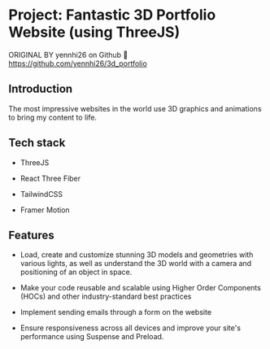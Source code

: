 # Project: Fantastic 3D Portfolio Website (using ThreeJS)

ORIGINAL BY yennhi26 on Github 🌼 https://github.com/yennhi26/3d_portfolio

## Introduction

The most impressive websites in the world use 3D graphics and animations to bring my content to life. 

## Tech stack
- ThreeJS 
- React Three Fiber

- TailwindCSS 
- Framer Motion

## Features
- Load, create and customize stunning 3D models and geometries with various lights, as well as understand the 3D world with a camera and positioning of an object in space.

- Make your code reusable and scalable using Higher Order Components (HOCs) and other industry-standard best practices

- Implement sending emails through a form on the website

- Ensure responsiveness across all devices and improve your site's performance using Suspense and Preload.
